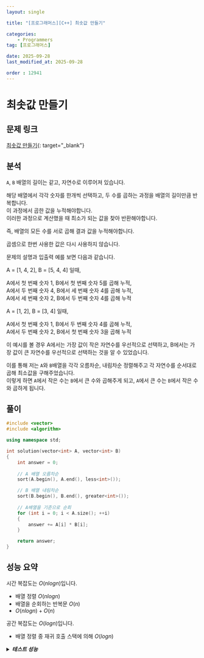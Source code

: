 ```yaml
---
layout: single

title: "[프로그래머스][C++] 최솟값 만들기"

categories:
    - Programmers
tag: [프로그래머스]

date: 2025-09-28
last_modified_at: 2025-09-28

order : 12941
---
```


# 최솟값 만들기

## 문제 링크

[최솟값 만들기](https://school.programmers.co.kr/learn/courses/30/lessons/12941){: target="_blank"}

## 분석

`A`, `B` 배열의 길이는 같고, 자연수로 이루어져 있습니다.

해당 배열에서 각각 숫자를 한개씩 선택하고, 두 수를 곱하는 과정을 배열의 길이만큼 반복합니다.  
이 과정에서 곱한 값을 누적해야합니다.  
이러한 과정으로 계산했을 때 최소가 되는 값을 찾아 반환해야합니다.

즉, 배열의 모든 수를 서로 곱해 결과 값을 누적해야합니다.

곱셈으로 한번 사용한 값은 다시 사용하지 않습니다.

문제의 설명과 입출력 예를 보면 다음과 같습니다.

A = [1, 4, 2], B = [5, 4, 4] 일때,

A에서 첫 번째 숫자 1, B에서 첫 번째 숫자 5를 곱해 누적,  
A에서 두 번째 숫자 4, B에서 세 번째 숫자 4를 곱해 누적,  
A에서 세 번째 숫자 2, B에서 두 번째 숫자 4를 곱해 누적

A = [1, 2], B = [3, 4] 일때,

A에서 첫 번째 숫자 1, B에서 두 번째 숫자 4를 곱해 누적,  
A에서 두 번째 숫자 2, B에서 첫 번째 숫자 3을 곱해 누적

이 예시를 볼 경우 A에서는 가장 값이 작은 자연수를 우선적으로 선택하고, B에서는 가장 값이 큰 자연수를 우선적으로 선택하는 것을 알 수 있었습니다.

이를 통해 저는 `A`와 `B`배열을 각각 오름차순, 내림차순 정렬해주고 각 자연수를 순서대로 곱해 최소값을 구해주었습니다.  
이렇게 하면 `A`에서 작은 수는 `B`에서 큰 수와 곱해주게 되고, `A`에서 큰 수는 `B`에서 작은 수와 곱하게 됩니다.

## 풀이

```cpp
#include <vector>
#include <algorithm>

using namespace std;

int solution(vector<int> A, vector<int> B)
{
    int answer = 0;
    
    // A 배열 오름차순
    sort(A.begin(), A.end(), less<int>());

    // B 배열 내림차순
    sort(B.begin(), B.end(), greater<int>());
    
    // A배열을 기준으로 순회
    for (int i = 0; i < A.size(); ++i)
    {
        answer += A[i] * B[i];
    }

    return answer;
}
```

## 성능 요약

시간 복잡도는 $O(n log n)$입니다.

- 배열 정렬 $O(n log n)$
- 배열을 순회하는 반복문 $O(n)$
- $O(n log n) + O(n)$

공간 복잡도는 $O(log n)$입니다.

- 배열 정렬 중 재귀 호출 스택에 의해 $O(log n)$

<details>
<summary><h5 style="display: inline;">테스트 성능</h5></summary>
<div markdown="1">

정확성 테스트

테스트 1 〉 통과 (0.01ms, 4.28MB)  
테스트 2 〉 통과 (0.02ms, 4.14MB)  
테스트 3 〉 통과 (0.01ms, 4.22MB)  
테스트 4 〉 통과 (0.01ms, 4.2MB)  
테스트 5 〉 통과 (0.01ms, 4.13MB)  
테스트 6 〉 통과 (0.01ms, 4.12MB)  
테스트 7 〉 통과 (0.01ms, 4.21MB)  
테스트 8 〉 통과 (0.01ms, 4.21MB)  
테스트 9 〉 통과 (0.01ms, 4.21MB)  
테스트 10 〉 통과 (0.01ms, 3.63MB)  
테스트 11 〉 통과 (0.01ms, 4.21MB)  
테스트 12 〉 통과 (0.01ms, 3.68MB)  
테스트 13 〉 통과 (0.01ms, 3.69MB)  
테스트 14 〉 통과 (0.01ms, 4.21MB)  
테스트 15 〉 통과 (0.01ms, 4.44MB)  
테스트 16 〉 통과 (0.01ms, 4.2MB)  

효율성 테스트

테스트 1 〉 통과 (0.09ms, 3.81MB)  
테스트 2 〉 통과 (0.08ms, 3.8MB)  
테스트 3 〉 통과 (0.08ms, 3.85MB)  
테스트 4 〉 통과 (0.08ms, 3.81MB)  

</div>
</details>